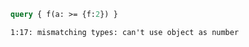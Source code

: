 ```graphql
query { f(a: >= {f:2}) }
```

```
1:17: mismatching types: can't use object as number
```